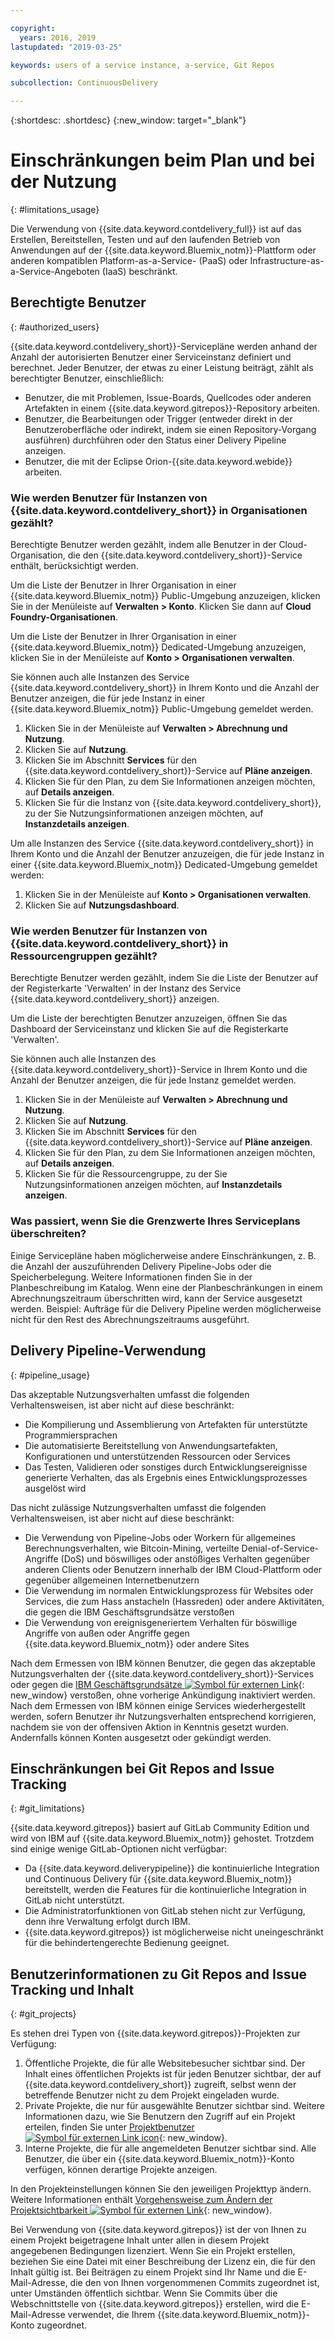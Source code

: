 ```yaml
---

copyright:
  years: 2016, 2019
lastupdated: "2019-03-25"

keywords: users of a service instance, a-service, Git Repos

subcollection: ContinuousDelivery

---
```


{:shortdesc: .shortdesc}
{:new_window: target="_blank"}

# Einschränkungen beim Plan und bei der Nutzung
{: #limitations_usage}

Die Verwendung von {{site.data.keyword.contdelivery_full}} ist auf das Erstellen, Bereitstellen, Testen und auf den laufenden Betrieb von Anwendungen auf der {{site.data.keyword.Bluemix_notm}}-Plattform oder anderen kompatiblen Platform-as-a-Service- (PaaS) oder Infrastructure-as-a-Service-Angeboten (IaaS) beschränkt.

## Berechtigte Benutzer
{: #authorized_users}

{{site.data.keyword.contdelivery_short}}-Servicepläne werden anhand der Anzahl der autorisierten Benutzer einer Serviceinstanz definiert und berechnet. Jeder Benutzer, der etwas zu einer Leistung beiträgt, zählt als berechtigter Benutzer, einschließlich:

 * Benutzer, die mit Problemen, Issue-Boards, Quellcodes oder anderen Artefakten in einem {{site.data.keyword.gitrepos}}-Repository arbeiten.
 * Benutzer, die Bearbeitungen oder Trigger (entweder direkt in der Benutzeroberfläche oder indirekt, indem sie einen Repository-Vorgang ausführen) durchführen oder den Status einer Delivery Pipeline anzeigen.
 * Benutzer, die mit der Eclipse Orion-{{site.data.keyword.webide}} arbeiten.

### Wie werden Benutzer für Instanzen von {{site.data.keyword.contdelivery_short}} in Organisationen gezählt?

Berechtigte Benutzer werden gezählt, indem alle Benutzer in der Cloud-Organisation, die den {{site.data.keyword.contdelivery_short}}-Service enthält, berücksichtigt werden.

Um die Liste der Benutzer in Ihrer Organisation in einer {{site.data.keyword.Bluemix_notm}} Public-Umgebung anzuzeigen, klicken Sie in der Menüleiste auf **Verwalten > Konto**. Klicken Sie dann auf **Cloud Foundry-Organisationen**. 

Um die Liste der Benutzer in Ihrer Organisation in einer {{site.data.keyword.Bluemix_notm}} Dedicated-Umgebung anzuzeigen, klicken Sie in der Menüleiste auf **Konto > Organisationen verwalten**.

Sie können auch alle Instanzen des Service {{site.data.keyword.contdelivery_short}} in Ihrem Konto und die Anzahl der Benutzer anzeigen, die für jede Instanz in einer {{site.data.keyword.Bluemix_notm}} Public-Umgebung gemeldet werden.

1. Klicken Sie in der Menüleiste auf **Verwalten > Abrechnung und Nutzung**. 
2. Klicken Sie auf **Nutzung**. 
3. Klicken Sie im Abschnitt **Services** für den {{site.data.keyword.contdelivery_short}}-Service auf **Pläne anzeigen**. 
4. Klicken Sie für den Plan, zu dem Sie Informationen anzeigen möchten, auf **Details anzeigen**. 
5. Klicken Sie für die Instanz von {{site.data.keyword.contdelivery_short}}, zu der Sie Nutzungsinformationen anzeigen möchten, auf **Instanzdetails anzeigen**. 

Um alle Instanzen des Service {{site.data.keyword.contdelivery_short}} in Ihrem Konto und die Anzahl der Benutzer anzuzeigen, die für jede Instanz in einer {{site.data.keyword.Bluemix_notm}} Dedicated-Umgebung gemeldet werden:

1. Klicken Sie in der Menüleiste auf **Konto > Organisationen verwalten**.
2. Klicken Sie auf **Nutzungsdashboard**.

### Wie werden Benutzer für Instanzen von {{site.data.keyword.contdelivery_short}} in Ressourcengruppen gezählt?

Berechtigte Benutzer werden gezählt, indem Sie die Liste der Benutzer auf der Registerkarte 'Verwalten' in der Instanz des Service {{site.data.keyword.contdelivery_short}} anzeigen.

Um die Liste der berechtigten Benutzer anzuzeigen, öffnen Sie das Dashboard der Serviceinstanz und klicken Sie auf die Registerkarte 'Verwalten'.

Sie können auch alle Instanzen des {{site.data.keyword.contdelivery_short}}-Service in Ihrem Konto und die Anzahl der Benutzer anzeigen, die für jede Instanz gemeldet werden.

1. Klicken Sie in der Menüleiste auf **Verwalten > Abrechnung und Nutzung**. 
2. Klicken Sie auf **Nutzung**. 
3. Klicken Sie im Abschnitt **Services** für den {{site.data.keyword.contdelivery_short}}-Service auf **Pläne anzeigen**. 
4. Klicken Sie für den Plan, zu dem Sie Informationen anzeigen möchten, auf **Details anzeigen**. 
5. Klicken Sie für die Ressourcengruppe, zu der Sie Nutzungsinformationen anzeigen möchten, auf **Instanzdetails anzeigen**. 

### Was passiert, wenn Sie die Grenzwerte Ihres Serviceplans überschreiten?

Einige Servicepläne haben möglicherweise andere Einschränkungen, z. B. die Anzahl der auszuführenden Delivery Pipeline-Jobs oder die Speicherbelegung. Weitere Informationen finden Sie in der Planbeschreibung im Katalog. Wenn eine der Planbeschränkungen in einem Abrechnungszeitraum überschritten wird, kann der Service ausgesetzt werden. Beispiel: Aufträge für die Delivery Pipeline werden möglicherweise nicht für den Rest des Abrechnungszeitraums ausgeführt.

## Delivery Pipeline-Verwendung
{: #pipeline_usage}

Das akzeptable Nutzungsverhalten umfasst die folgenden Verhaltensweisen, ist aber nicht auf diese beschränkt:

* Die Kompilierung und Assemblierung von Artefakten für unterstützte Programmiersprachen
* Die automatisierte Bereitstellung von Anwendungsartefakten, Konfigurationen und unterstützenden Ressourcen oder Services
* Das Testen, Validieren oder sonstiges durch Entwicklungsereignisse generierte Verhalten, das als Ergebnis eines Entwicklungsprozesses ausgelöst wird

Das nicht zulässige Nutzungsverhalten umfasst die folgenden Verhaltensweisen, ist aber nicht auf diese beschränkt:

* Die Verwendung von Pipeline-Jobs oder Workern für allgemeines Berechnungsverhalten, wie Bitcoin-Mining, verteilte Denial-of-Service-Angriffe (DoS) und böswilliges oder anstößiges Verhalten gegenüber anderen Clients oder Benutzern innerhalb der IBM Cloud-Plattform oder gegenüber allgemeinen Internetbenutzern
* Die Verwendung im normalen Entwicklungsprozess für Websites oder Services, die zum Hass anstacheln (Hassreden) oder andere Aktivitäten, die gegen die IBM Geschäftsgrundsätze verstoßen
* Die Verwendung von ereignisgeneriertem Verhalten für böswillige Angriffe von außen oder Angriffe gegen {{site.data.keyword.Bluemix_notm}} oder andere Sites

Nach dem Ermessen von IBM können Benutzer, die gegen das akzeptable Nutzungsverhalten der {{site.data.keyword.contdelivery_short}}-Services oder gegen die [IBM Geschäftsgrundsätze ![Symbol für externen Link](../../icons/launch-glyph.svg "Symbol für externen Link")](https://www.ibm.com/investor/governance/business-conduct-guidelines.html){: new_window} verstoßen, ohne vorherige Ankündigung inaktiviert werden. Nach dem Ermessen von IBM können einige Services wiederhergestellt werden, sofern Benutzer ihr Nutzungsverhalten entsprechend korrigieren, nachdem sie von der offensiven Aktion in Kenntnis gesetzt wurden. Andernfalls können Konten ausgesetzt oder gekündigt werden.

## Einschränkungen bei Git Repos and Issue Tracking
{: #git_limitations}

{{site.data.keyword.gitrepos}} basiert auf GitLab Community Edition und wird von IBM auf {{site.data.keyword.Bluemix_notm}} gehostet. Trotzdem sind einige wenige GitLab-Optionen nicht verfügbar:

 * Da {{site.data.keyword.deliverypipeline}} die kontinuierliche Integration und Continuous Delivery für {{site.data.keyword.Bluemix_notm}} bereitstellt, werden die Features für die kontinuierliche Integration in GitLab nicht unterstützt.
 * Die Administratorfunktionen von GitLab stehen nicht zur Verfügung, denn ihre Verwaltung erfolgt durch IBM.
 * {{site.data.keyword.gitrepos}} ist möglicherweise nicht uneingeschränkt für die behindertengerechte Bedienung geeignet.

## Benutzerinformationen zu Git Repos and Issue Tracking und Inhalt
{: #git_projects}

Es stehen drei Typen von {{site.data.keyword.gitrepos}}-Projekten zur Verfügung:

  1. Öffentliche Projekte, die für alle Websitebesucher sichtbar sind. Der Inhalt eines öffentlichen Projekts ist für jeden Benutzer sichtbar, der auf {{site.data.keyword.contdelivery_short}} zugreift, selbst wenn der betreffende Benutzer nicht zu dem Projekt eingeladen wurde.
  2. Private Projekte, die nur für ausgewählte Benutzer sichtbar sind. Weitere Informationen dazu, wie Sie Benutzern den Zugriff auf ein Projekt erteilen, finden Sie unter [Projektbenutzer ![Symbol für externen Link icon](../../icons/launch-glyph.svg "Symbol für externen Link")](https://git.ng.bluemix.net/help/workflow/add-user/add-user.md){: new_window}. 
  3. Interne Projekte, die für alle angemeldeten Benutzer sichtbar sind. Alle Benutzer, die über ein {{site.data.keyword.Bluemix_notm}}-Konto verfügen, können derartige Projekte anzeigen.

In den Projekteinstellungen können Sie den jeweiligen Projekttyp ändern. Weitere Informationen enthält [Vorgehensweise zum Ändern der Projektsichtbarkeit ![Symbol für externen Link](../../icons/launch-glyph.svg "Symbol für externen Link")](https://git.ng.bluemix.net/help/public_access/public_access#how-to-change-project-visibility){: new_window}.

Bei Verwendung von {{site.data.keyword.gitrepos}} ist der von Ihnen zu einem Projekt beigetragene Inhalt unter allen in diesem Projekt angegebenen Bedingungen lizenziert. Wenn Sie ein Projekt erstellen, beziehen Sie eine Datei mit einer Beschreibung der Lizenz ein, die für den Inhalt gültig ist. Bei Beiträgen zu einem Projekt sind Ihr Name und die E-Mail-Adresse, die den von Ihnen vorgenommenen Commits zugeordnet ist, unter Umständen öffentlich sichtbar. Wenn Sie Commits über die Webschnittstelle von {{site.data.keyword.gitrepos}} erstellen, wird die E-Mail-Adresse verwendet, die Ihrem {{site.data.keyword.Bluemix_notm}}-Konto zugeordnet.

<!-- ###Privacy with Git Repos and Issue Tracking profiles -->

<!-- A few features of {{site.data.keyword.gitrepos}} require the use of a profile page that publicly displays information that you provide. You give IBM the following permissions: -->

  <!-- a. Make the information in your profile&mdash;such as your name, email, picture, bio, social media links, and user activity&mdash;visible to other users of the service. -->

  <!-- b. Publicly disclose your name and other public information and activities that are associated with your use of the service, or otherwise publicize the fact that you are a user of the service, without any further notice to you. -->

<!-- The email address that is associated with your profile page is derived from your {{site.data.keyword.Bluemix_notm}} account details. To modify the email address that is displayed on your profile page, modify your {{site.data.keyword.Bluemix_notm}} account. -->

<!-- ## Deprecated services
{: #deprecated_services} -->

<!--{{site.data.keyword.trackplan}} and {{site.data.keyword.deliverypipeline}} Classic, which are part of IBM Bluemix {{site.data.keyword.jazzhub_short}} (JazzHub), are being retired. For more information, see [Track & Plan Retirement ![External link icon](../../icons/launch-glyph.svg "External link icon")](https://www.ibm.com/blogs/bluemix/2017/04/track-plan-retirement/){: new_window} and [Delivery Pipeline Retirement ![External link icon](../../icons/launch-glyph.svg "External link icon")](https://www.ibm.com/blogs/bluemix/2017/04/delivery-pipeline-retirement/){: new_window}. -->

<!-- Starting on May 25, no new JazzHub projects can be created. Through automatic rolling upgrades, JazzHub projects will be upgraded to {{site.data.keyword.contdelivery_short}} toolchains. The JazzHub site will be removed from service in early July. For more information about the upgrade, see [Upgrading JazzHub project to Bluemix Continuous Delivery toolchains ![External link icon](../../icons/launch-glyph.svg "External link icon")](https://developer.ibm.com/devops-services/2017/4/18/upgrading-jazzhub-projects-bluemix-continuous-delivery-toolchains/){: new_window} -->
